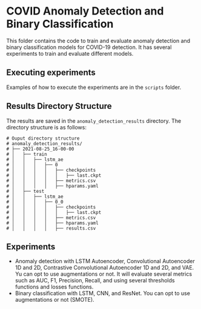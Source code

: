 # COVID Anomaly Detection and Binary Classification

This folder contains the code to train and evaluate anomaly detection and binary classification models for COVID-19 detection. It has several experiments to train and evaluate different models.

## Executing experiments

Examples of how to execute the experiments are in the `scripts` folder.

## Results Directory Structure

The results are saved in the `anomaly_detection_results` directory. The directory structure is as follows:


```
# Ouput directory structure
# anomaly_detection_results/
# ├── 2021-08-25_16-00-00
# │   ├── train
# │   │   ├── lstm_ae
# │   │   │   ├── 0
# │   │   │   │   ├── checkpoints
# │   │   │   │   │   ├── last.ckpt
# │   │   │   │   ├── metrics.csv
# │   │   │   │   ├── hparams.yaml
# │   ├── test
# │   │   ├── lstm_ae
# │   │   │   ├── 0_0
# │   │   │   │   ├── checkpoints
# │   │   │   │   │   ├── last.ckpt
# │   │   │   │   ├── metrics.csv
# │   │   │   │   ├── hparams.yaml
# │   │   │   │   ├── results.csv

```

## Experiments

- Anomaly detection with LSTM Autoencoder, Convolutional Autoencoder 1D and 2D, Contrastive Convolutional Autoencoder 1D and 2D, and VAE. Yu can opt to use augmentations or not. It will evaluate several metrics such as AUC, F1, Precision, Recall, and using several thresholds functions and losses functions.
- Binary classification with LSTM, CNN, and ResNet. You can opt to use augmentations or not (SMOTE). 